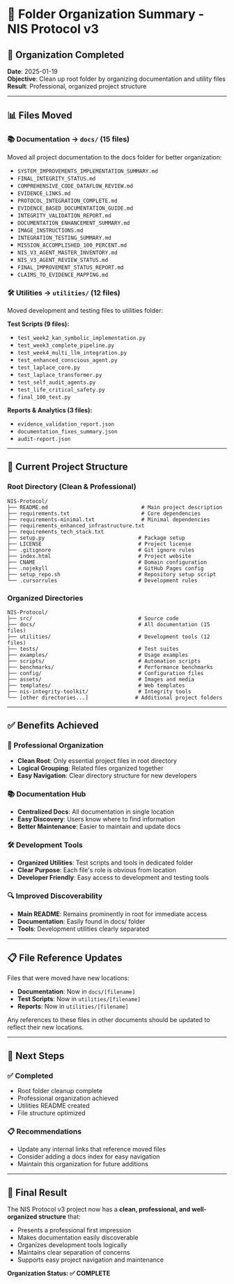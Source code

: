 # 📁 Folder Organization Summary - NIS Protocol v3

## 🎯 Organization Completed

**Date**: 2025-01-19  
**Objective**: Clean up root folder by organizing documentation and utility files  
**Result**: Professional, organized project structure

---

## 📊 Files Moved

### 📚 Documentation → `docs/` (15 files)
Moved all project documentation to the docs folder for better organization:

- `SYSTEM_IMPROVEMENTS_IMPLEMENTATION_SUMMARY.md`
- `FINAL_INTEGRITY_STATUS.md`
- `COMPREHENSIVE_CODE_DATAFLOW_REVIEW.md`
- `EVIDENCE_LINKS.md`
- `PROTOCOL_INTEGRATION_COMPLETE.md`
- `EVIDENCE_BASED_DOCUMENTATION_GUIDE.md`
- `INTEGRITY_VALIDATION_REPORT.md`
- `DOCUMENTATION_ENHANCEMENT_SUMMARY.md`
- `IMAGE_INSTRUCTIONS.md`
- `INTEGRATION_TESTING_SUMMARY.md`
- `MISSION_ACCOMPLISHED_100_PERCENT.md`
- `NIS_V3_AGENT_MASTER_INVENTORY.md`
- `NIS_V3_AGENT_REVIEW_STATUS.md`
- `FINAL_IMPROVEMENT_STATUS_REPORT.md`
- `CLAIMS_TO_EVIDENCE_MAPPING.md`

### 🛠️ Utilities → `utilities/` (12 files)
Moved development and testing files to utilities folder:

**Test Scripts (9 files):**
- `test_week2_kan_symbolic_implementation.py`
- `test_week3_complete_pipeline.py`
- `test_week4_multi_llm_integration.py`
- `test_enhanced_conscious_agent.py`
- `test_laplace_core.py`
- `test_laplace_transformer.py`
- `test_self_audit_agents.py`
- `test_life_critical_safety.py`
- `final_100_test.py`

**Reports & Analytics (3 files):**
- `evidence_validation_report.json`
- `documentation_fixes_summary.json`
- `audit-report.json`

---

## 📂 Current Project Structure

### **Root Directory (Clean & Professional)**
```
NIS-Protocol/
├── README.md                              # Main project description
├── requirements.txt                       # Core dependencies
├── requirements-minimal.txt               # Minimal dependencies
├── requirements_enhanced_infrastructure.txt
├── requirements_tech_stack.txt
├── setup.py                              # Package setup
├── LICENSE                               # Project license
├── .gitignore                            # Git ignore rules
├── index.html                            # Project website
├── CNAME                                 # Domain configuration
├── .nojekyll                             # GitHub Pages config
├── setup_repo.sh                         # Repository setup script
└── .cursorrules                          # Development rules
```

### **Organized Directories**
```
NIS-Protocol/
├── src/                                  # Source code
├── docs/                                 # All documentation (15 files)
├── utilities/                            # Development tools (12 files)
├── tests/                                # Test suites
├── examples/                             # Usage examples
├── scripts/                              # Automation scripts
├── benchmarks/                           # Performance benchmarks
├── config/                               # Configuration files
├── assets/                               # Images and media
├── templates/                            # Web templates
├── nis-integrity-toolkit/                # Integrity tools
└── [other directories...]               # Additional project folders
```

---

## ✅ Benefits Achieved

### **🎯 Professional Organization**
- **Clean Root**: Only essential project files in root directory
- **Logical Grouping**: Related files organized together
- **Easy Navigation**: Clear directory structure for new developers

### **📚 Documentation Hub**
- **Centralized Docs**: All documentation in single location
- **Easy Discovery**: Users know where to find information
- **Better Maintenance**: Easier to maintain and update docs

### **🛠️ Development Tools**
- **Organized Utilities**: Test scripts and tools in dedicated folder
- **Clear Purpose**: Each file's role is obvious from location
- **Developer Friendly**: Easy access to development and testing tools

### **🔍 Improved Discoverability**
- **Main README**: Remains prominently in root for immediate access
- **Documentation**: Easily found in docs/ folder
- **Tools**: Development utilities clearly separated

---

## 📋 File Reference Updates

Files that were moved have new locations:
- **Documentation**: Now in `docs/[filename]`
- **Test Scripts**: Now in `utilities/[filename]`
- **Reports**: Now in `utilities/[filename]`

Any references to these files in other documents should be updated to reflect their new locations.

---

## 🚀 Next Steps

### **✅ Completed**
- Root folder cleanup complete
- Professional organization achieved
- Utilities README created
- File structure optimized

### **📋 Recommendations**
- Update any internal links that reference moved files
- Consider adding a docs index for easy navigation
- Maintain this organization for future additions

---

## 🎯 Final Result

The NIS Protocol v3 project now has a **clean, professional, and well-organized structure** that:
- Presents a professional first impression
- Makes documentation easily discoverable
- Organizes development tools logically
- Maintains clear separation of concerns
- Supports easy project navigation and maintenance

**Organization Status: ✅ COMPLETE** 